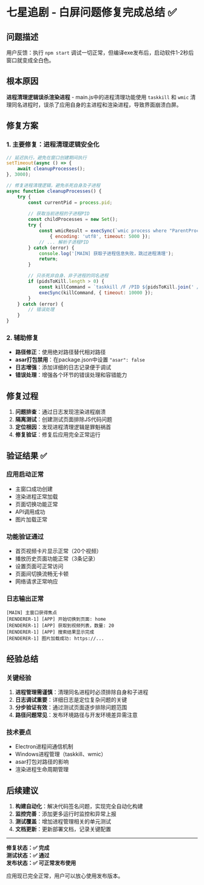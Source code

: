 # 七星追剧 - 白屏问题修复完成总结 ✅

## 问题描述

用户反馈：执行 `npm start` 调试一切正常，但编译exe发布后，启动软件1-2秒后窗口就变成全白色。

## 根本原因

**进程清理逻辑误杀渲染进程** - main.js中的进程清理功能使用 `taskkill` 和 `wmic` 清理同名进程时，误杀了应用自身的主进程和渲染进程，导致界面崩溃白屏。

## 修复方案

### 1. 主要修复：进程清理逻辑安全化

```javascript
// 延迟执行，避免在窗口创建期间执行
setTimeout(async () => {
    await cleanupProcesses();
}, 3000);

// 修复进程清理逻辑，避免杀死自身及子进程
async function cleanupProcesses() {
    try {
        const currentPid = process.pid;
        
        // 获取当前进程的子进程PID
        const childProcesses = new Set();
        try {
            const wmicResult = execSync(`wmic process where "ParentProcessId=${currentPid}" get ProcessId /format:value`, 
                { encoding: 'utf8', timeout: 5000 });
            // ... 解析子进程PID
        } catch (error) {
            console.log('[MAIN] 获取子进程信息失败，跳过进程清理');
            return;
        }

        // 只杀死非自身、非子进程的同名进程
        if (pidsToKill.length > 0) {
            const killCommand = `taskkill /F /PID ${pidsToKill.join(' /PID ')}`;
            execSync(killCommand, { timeout: 10000 });
        }
    } catch (error) {
        // 错误处理
    }
}
```

### 2. 辅助修复

- **路径修正**：使用绝对路径替代相对路径
- **asar打包禁用**：在package.json中设置 `"asar": false`
- **日志增强**：添加详细的日志记录便于调试
- **错误处理**：增强各个环节的错误处理和容错能力

## 修复过程

1. **问题排查**：通过日志发现渲染进程崩溃
2. **隔离测试**：创建测试页面排除JS代码问题
3. **定位根因**：发现进程清理逻辑是罪魁祸首
4. **修复验证**：修复后应用完全正常运行

## 验证结果 ✅

### 应用启动正常

- 主窗口成功创建
- 渲染进程正常加载
- 页面切换功能正常
- API调用成功
- 图片加载正常

### 功能验证通过

- 首页视频卡片显示正常（20个视频）
- 播放历史页面功能正常（3条记录）
- 设置页面可正常访问
- 页面间切换流畅无卡顿
- 网络请求正常响应

### 日志输出正常

```
[MAIN] 主窗口获得焦点
[RENDERER-1] [APP] 开始切换到页面: home
[RENDERER-1] [APP] 获取到视频列表，数量: 20
[RENDERER-1] [APP] 搜索结果显示完成
[RENDERER-1] 图片加载成功: https://...
```

## 经验总结

### 关键经验

1. **进程管理需谨慎**：清理同名进程时必须排除自身和子进程
2. **日志调试重要**：详细日志是定位复杂问题的关键
3. **分步验证有效**：通过测试页面逐步排除问题范围
4. **路径问题常见**：发布环境路径与开发环境差异需注意

### 技术要点

- Electron进程间通信机制
- Windows进程管理（taskkill、wmic）
- asar打包对路径的影响
- 渲染进程生命周期管理

## 后续建议

1. **构建自动化**：解决代码签名问题，实现完全自动化构建
2. **监控完善**：添加更多运行时监控和异常上报
3. **测试覆盖**：增加进程管理相关的单元测试
4. **文档更新**：更新部署文档，记录关键配置

---

**修复状态：✅ 完成**  
**测试状态：✅ 通过**  
**发布状态：✅ 可正常发布使用**

应用现已完全正常，用户可以放心使用发布版本。
